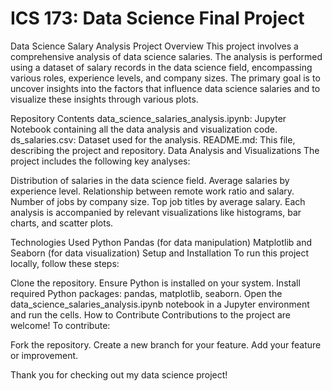# ICS 173: Data Science Final Project

Data Science Salary Analysis 
Project Overview
This project involves a comprehensive analysis of data science salaries. The analysis is performed using a dataset of salary records in the data science field, encompassing various roles, experience levels, and company sizes. The primary goal is to uncover insights into the factors that influence data science salaries and to visualize these insights through various plots.

Repository Contents
data_science_salaries_analysis.ipynb: Jupyter Notebook containing all the data analysis and visualization code.
ds_salaries.csv: Dataset used for the analysis.
README.md: This file, describing the project and repository.
Data Analysis and Visualizations
The project includes the following key analyses:

Distribution of salaries in the data science field.
Average salaries by experience level.
Relationship between remote work ratio and salary.
Number of jobs by company size.
Top job titles by average salary.
Each analysis is accompanied by relevant visualizations like histograms, bar charts, and scatter plots.

Technologies Used
Python
Pandas (for data manipulation)
Matplotlib and Seaborn (for data visualization)
Setup and Installation
To run this project locally, follow these steps:

Clone the repository.
Ensure Python is installed on your system.
Install required Python packages: pandas, matplotlib, seaborn.
Open the data_science_salaries_analysis.ipynb notebook in a Jupyter environment and run the cells.
How to Contribute
Contributions to the project are welcome! To contribute:

Fork the repository.
Create a new branch for your feature.
Add your feature or improvement.

Thank you for checking out my data science project!

